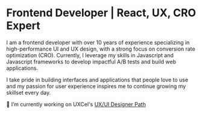 # Frontend Developer | React, UX, CRO Expert
I am a frontend developer with over 10 years of experience specializing in high-performance UI and UX design, with a strong focus on conversion rate optimization (CRO). Currently, I leverage my skills in Javascript and Javascript frameworks to develop impactful A/B tests and build web applications.

I take pride in building interfaces and applications that people love to use and my passion for user experience inspires me to continue growing my skillset every day.

🔭 I’m currently working on UXCel's [UX/UI Designer Path](https://www.wolfgangweb.net/)

<!--
**jrock3/jrock3** is a ✨ _special_ ✨ repository because its `README.md` (this file) appears on your GitHub profile.

Here are some ideas to get you started:

- 🔭 I’m currently working on ...
- 🌱 I’m currently learning ...
- 👯 I’m looking to collaborate on ...
- 🤔 I’m looking for help with ...
- 💬 Ask me about ...
- 📫 How to reach me: ...
- 😄 Pronouns: ...
- ⚡ Fun fact: ...
-->

